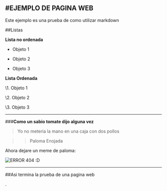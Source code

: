 #EJEMPLO DE PAGINA WEB
---

Este ejemplo es una prueba de como utilizar markdown

##Listas

**Lista no ordenada**

- Objeto 1

- Objeto 2

- Objeto 3

**Lista Ordenada**

\1. Objeto 1

\2. Objeto 2

\3. Objeto 3

---

###**Como un sabio tomate dijo alguna vez**

>Yo no meteria la mano en una caja con dos pollos

>>Paloma Enojada

Ahora dejare un meme de paloma:

![ERROR 404 :D](https://images7.memedroid.com/images/UPLOADED446/5fcb5f7c531df.jpeg)

---

##Asi termina la prueba de una pagina web


.
